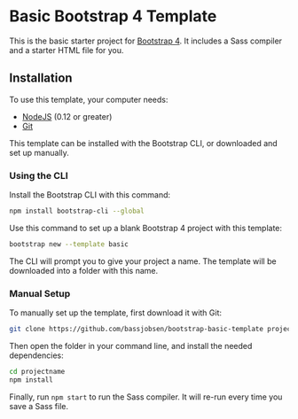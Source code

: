 # Basic Bootstrap 4 Template

This is the basic starter project for [Bootstrap 4](http://v4-alpha.getbootstrap.com/). It includes a Sass compiler and a starter HTML file for you.

## Installation

To use this template, your computer needs:

- [NodeJS](https://nodejs.org/en/) (0.12 or greater)
- [Git](https://git-scm.com/)

This template can be installed with the Bootstrap CLI, or downloaded and set up manually.

### Using the CLI

Install the Bootstrap CLI with this command:

```bash
npm install bootstrap-cli --global
```

Use this command to set up a blank Bootstrap 4 project with this template:

```bash
bootstrap new --template basic
```

The CLI will prompt you to give your project a name. The template will be downloaded into a folder with this name.

### Manual Setup

To manually set up the template, first download it with Git:

```bash
git clone https://github.com/bassjobsen/bootstrap-basic-template projectname
```

Then open the folder in your command line, and install the needed dependencies:

```bash
cd projectname
npm install
```

Finally, run `npm start` to run the Sass compiler. It will re-run every time you save a Sass file.
